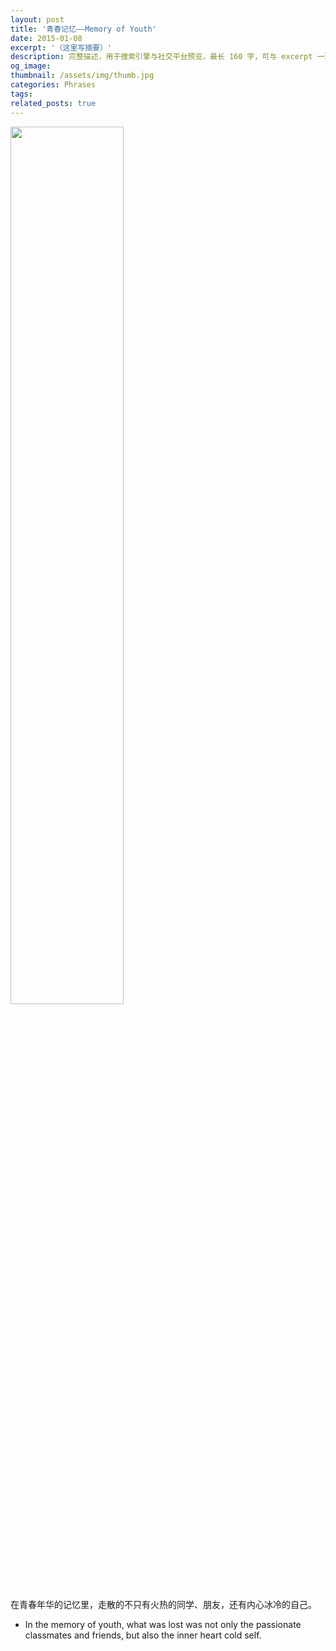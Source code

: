 ```yaml
---
layout: post
title: '青春记忆——Memory of Youth'
date: 2015-01-08
excerpt: '（这里写摘要）'
description: 完整描述，用于搜索引擎与社交平台预览，最长 160 字，可与 excerpt 一致
og_image: 
thumbnail: /assets/img/thumb.jpg
categories: Phrases
tags: 
related_posts: true
---
```


<img src="{{ '/assets/img/blog/xxxxxxxx' | relative_url }}" style="width:60%;">

在青春年华的记忆里，走散的不只有火热的同学、朋友，还有内心冰冷的自己。

- In the memory of youth, what was lost was not only the passionate classmates and friends, but also the inner heart cold self.